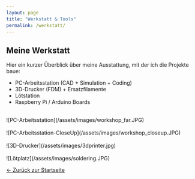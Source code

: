 ```yaml
---
layout: page
title: "Werkstatt & Tools"
permalink: /werkstatt/
---
```



## Meine Werkstatt


Hier ein kurzer Überblick über meine Ausstattung, mit der ich die Projekte baue:


- PC-Arbeitsstation (CAD + Simulation + Coding)
- 3D-Drucker (FDM) + Ersatzfilamente
- Lötstation 
- Raspberry Pi / Arduino Boards


<br>
![PC-Arbeitsstation](/assets/images/workshop_far.JPG)
<br><br>
![PC-Arbeitsstation-CloseUp](/assets/images/workshop_closeup.JPG)
<br><br>
![3D-Drucker](/assets/images/3dprinter.jpg)
<br><br>
![Lötplatz](/assets/images/soldering.JPG)
<br>





[← Zurück zur Startseite](/)
